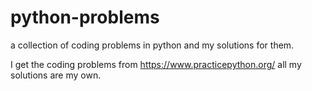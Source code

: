 # python-problems
a collection of coding problems in python and my solutions for them.

I get the coding problems from https://www.practicepython.org/ all my solutions are my own. 
